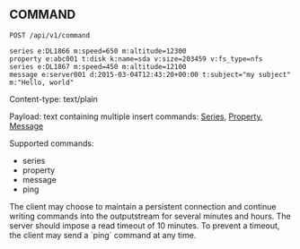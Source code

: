 ## COMMAND

```
POST /api/v1/command
```

```
series e:DL1866 m:speed=650 m:altitude=12300
property e:abc001 t:disk k:name=sda v:size=203459 v:fs_type=nfs
series e:DL1867 m:speed=450 m:altitude=12100
message e:server001 d:2015-03-04T12:43:20+00:00 t:subject="my subject" m:"Hello, world"
```

Content-type: text/plain

Payload: text containing multiple insert commands: [Series](#command-'series'), [Property](#command-'property'), [Message](#command-'message')

Supported commands:

* series
* property
* message
* ping

<aside class="success">
The client may choose to maintain a persistent connection and continue writing commands into the outputstream for several minutes and hours.
The server should impose a read timeout of 10 minutes.
To prevent a timeout, the client may send a `ping` command at any time.
</aside>
